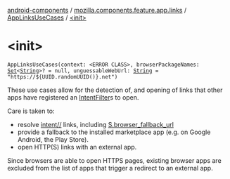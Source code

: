 [android-components](../../index.md) / [mozilla.components.feature.app.links](../index.md) / [AppLinksUseCases](index.md) / [&lt;init&gt;](./-init-.md)

# &lt;init&gt;

`AppLinksUseCases(context: <ERROR CLASS>, browserPackageNames: `[`Set`](https://kotlinlang.org/api/latest/jvm/stdlib/kotlin.collections/-set/index.html)`<`[`String`](https://kotlinlang.org/api/latest/jvm/stdlib/kotlin/-string/index.html)`>? = null, unguessableWebUrl: `[`String`](https://kotlinlang.org/api/latest/jvm/stdlib/kotlin/-string/index.html)` = "https://${UUID.randomUUID()}.net")`

These use cases allow for the detection of, and opening of links that other apps have registered
an [IntentFilter](#)s to open.

Care is taken to:

* resolve [intent//](intent//) links, including [S.browser_fallback_url](#)
* provide a fallback to the installed marketplace app (e.g. on Google Android, the Play Store).
* open HTTP(S) links with an external app.

Since browsers are able to open HTTPS pages, existing browser apps are excluded from the list of
apps that trigger a redirect to an external app.

